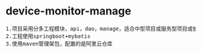 # device-monitor-manage
<pre>
1.项目采用分多工程模块，api，dao，manage，适合中型项目或服务型项目或依赖型项目(如dubbo)
2.工程使用springboot+mybatis
3.使用maven管理架包，配置的是阿里云仓库



</pre>